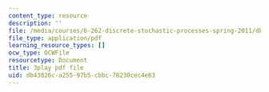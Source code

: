 ```yaml
---
content_type: resource
description: ''
file: /media/courses/6-262-discrete-stochastic-processes-spring-2011/db43826ca25597b5cbbc78230cec4e63_s98jdWi2kEs.pdf
file_type: application/pdf
learning_resource_types: []
ocw_type: OCWFile
resourcetype: Document
title: 3play pdf file
uid: db43826c-a255-97b5-cbbc-78230cec4e63
---
```

